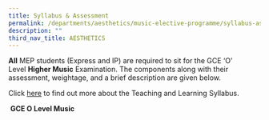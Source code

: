 ```yaml
---
title: Syllabus & Assessment
permalink: /departments/aesthetics/music-elective-programme/syllabus-assessment/
description: ""
third_nav_title: AESTHETICS
---
```

**All** MEP students (Express and IP) are required to sit for the GCE ‘O’ Level **Higher Music** Examination. The components along with their assessment, weightage, and a brief description are given below.

Click [here](https://www.moe.gov.sg/-/media/files/secondary/syllabuses/arts-ed/2019musicsyllabusuppersecondaryexpress.ashx?la=en&hash=66D180B544E848DBBF6D62620A971D43D7194B62) to find out more about the Teaching and Learning Syllabus.

 **GCE O Level Music**